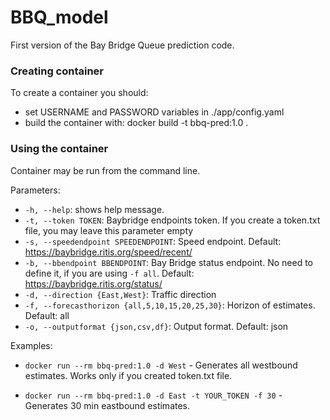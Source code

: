 # BBQ_model
First version of the Bay Bridge Queue prediction code.

### Creating container

To create a container you should:
- set USERNAME and PASSWORD variables in ./app/config.yaml
- build the container with: docker build -t bbq-pred:1.0 .


### Using the container

Container may be run from the command line.

Parameters:
  - `-h, --help`: shows help message.
  - `-t, --token TOKEN`: Baybridge endpoints token. If you create a token.txt file, you may leave this parameter empty
  - `-s, --speedendpoint SPEEDENDPOINT`: Speed endpoint. Default: https://baybridge.ritis.org/speed/recent/
  - `-b, --bbendpoint BBENDPOINT`:  Bay Bridge status endpoint. No need to define it, if you are using `-f all`. Default: https://baybridge.ritis.org/status/
  - `-d, --direction {East,West}`: Traffic direction
  - `-f, --forecasthorizon {all,5,10,15,20,25,30}`: Horizon of estimates. Default: all
  - `-o, --outputformat {json,csv,df}`: Output format. Default: json

Examples:
- `docker run --rm bbq-pred:1.0 -d West` - Generates all westbound estimates. Works only if you created token.txt file.

- `docker run --rm bbq-pred:1.0 -d East -t YOUR_TOKEN -f 30` - Generates 30 min eastbound estimates.

